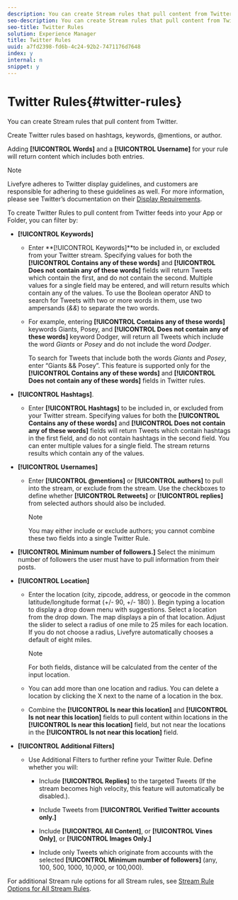 ```yaml
---
description: You can create Stream rules that pull content from Twitter.
seo-description: You can create Stream rules that pull content from Twitter.
seo-title: Twitter Rules
solution: Experience Manager
title: Twitter Rules
uuid: a7fd2398-fd6b-4c24-92b2-7471176d7648
index: y
internal: n
snippet: y
---
```


# Twitter Rules{#twitter-rules}

You can create Stream rules that pull content from Twitter.

Create Twitter rules based on hashtags, keywords, @mentions, or author.

Adding **[!UICONTROL Words]** and a **[!UICONTROL Username]** for your rule will return content which includes both entries.

>[!NOTE]
>
>Livefyre adheres to Twitter display guidelines, and customers are responsible for adhering to these guidelines as well. For more information, please see Twitter’s documentation on their [Display Requirements](http://dev.twitter.com/terms/display-requirements).

To create Twitter Rules to pull content from Twitter feeds into your App or Folder, you can filter by:

* **[!UICONTROL Keywords]**

    * Enter **[!UICONTROL Keywords]**to be included in, or excluded from your Twitter stream. Specifying values for both the **[!UICONTROL Contains any of these words]** and **[!UICONTROL Does not contain any of these words]** fields will return Tweets which contain the first, and do not contain the second. Multiple values for a single field may be entered, and will return results which contain any of the values. To use the Boolean operator AND to search for Tweets with two or more words in them, use two ampersands (*&&*) to separate the two words.
    
    * For example, entering **[!UICONTROL Contains any of these words]** keywords Giants, Posey, and **[!UICONTROL Does not contain any of these words]** keyword Dodger, will return all Tweets which include the word *Giants* or *Posey* and do not include the word *Dodger*.

      To search for Tweets that include both the words *Giants* and *Posey*, enter “Giants && Posey”. This feature is supported only for the **[!UICONTROL Contains any of these words]** and **[!UICONTROL Does not contain any of these words]** fields in Twitter rules.

* **[!UICONTROL Hashtags]**.

    * Enter **[!UICONTROL Hashtags]** to be included in, or excluded from your Twitter stream. Specifying values for both the **[!UICONTROL Contains any of these words]** and **[!UICONTROL Does not contain any of these words]** fields will return Tweets which contain hashtags in the first field, and do not contain hashtags in the second field. You can enter multiple values for a single field. The stream returns results which contain any of the values.

* **[!UICONTROL Usernames]**

    * Enter **[!UICONTROL @mentions]** or **[!UICONTROL authors]** to pull into the stream, or exclude from the stream. Use the checkboxes to define whether **[!UICONTROL Retweets]** or **[!UICONTROL replies]** from selected authors should also be included.

      >[!NOTE]
      >
      >You may either include or exclude authors; you cannot combine these two fields into a single Twitter Rule.

* **[!UICONTROL Minimum number of followers.]** Select the minimum number of followers the user must have to pull information from their posts.
* **[!UICONTROL Location]**

    * Enter the location (city, zipcode, address, or geocode in the common latitude/longitude format (+/- 90, +/- 180) ). Begin typing a location to display a drop down menu with suggestions. Select a location from the drop down. The map displays a pin of that location. Adjust the slider to select a radius of one mile to 25 miles for each location. If you do not choose a radius, Livefyre automatically chooses a default of eight miles.

      >[!NOTE]
      >
      >For both fields, distance will be calculated from the center of the input location.

    * You can add more than one location and radius. You can delete a location by clicking the X next to the name of a location in the box.
    * Combine the **[!UICONTROL Is near this location]** and **[!UICONTROL Is not near this location]** fields to pull content within locations in the **[!UICONTROL Is near this location]** field, but not near the locations in the **[!UICONTROL Is not near this location]** field.

* **[!UICONTROL Additional Filters]**

    * Use Additional Filters to further refine your Twitter Rule. Define whether you will:

        * Include **[!UICONTROL Replies]** to the targeted Tweets (If the stream becomes high velocity, this feature will automatically be disabled.).
        * Include Tweets from **[!UICONTROL Verified Twitter accounts only.]**
        * Include **[!UICONTROL All Content]**, or **[!UICONTROL Vines Only]**, or **[!UICONTROL Images Only.]**
        
        * Include only Tweets which originate from accounts with the selected **[!UICONTROL Minimum number of followers]** (any, 100, 500, 1000, 10,000, or 100,000).

For additional Stream rule options for all Stream rules, see [Stream Rule Options for All Stream Rules](../c-streams/c-stream-rule-options-for-all-stream-rules.md#c_stream_rule_options_for_all_stream_rules). 
